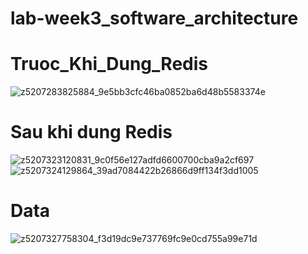 # lab-week3_software_architecture
# Truoc_Khi_Dung_Redis
![z5207283825884_9e5bb3cfc46ba0852ba6d48b5583374e](https://github.com/muaroi2002/lab-week4_software_architecture/assets/117357176/0bb16b68-5739-4533-9eac-a15c18f82ba2)
# Sau khi dung Redis
![z5207323120831_9c0f56e127adfd6600700cba9a2cf697](https://github.com/muaroi2002/lab-week4_software_architecture/assets/117357176/5fae2ca2-1a74-4e4f-a377-c7bd7523fa6a)
![z5207324129864_39ad7084422b26866d9ff134f3dd1005](https://github.com/muaroi2002/lab-week4_software_architecture/assets/117357176/c3b9cc05-8ab1-4574-b36f-12e61b50ec51)
# Data
![z5207327758304_f3d19dc9e737769fc9e0cd755a99e71d](https://github.com/muaroi2002/lab-week4_software_architecture/assets/117357176/c05970b3-bb34-4835-aef9-09ce6ca9db90)

